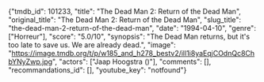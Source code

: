{"tmdb_id": 101233, "title": "The Dead Man 2: Return of the Dead Man", "original_title": "The Dead Man 2: Return of the Dead Man", "slug_title": "the-dead-man-2-return-of-the-dead-man", "date": "1994-04-10", "genre": ["Horreur"], "score": "5.0/10", "synopsis": "The Dead Man returns, but it's too late to save us. We are already dead.", "image": "https://image.tmdb.org/t/p/w185_and_h278_bestv2/ill1i8yaEqjCOdnQc8ChbYNyZwp.jpg", "actors": ["Jaap Hoogstra ()"], "comments": [], "recommandations_id": [], "youtube_key": "notfound"}